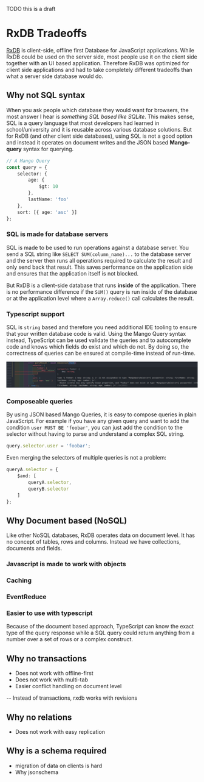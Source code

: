 TODO this is a draft


# RxDB Tradeoffs

[RxDB](https://rxdb.info) is client-side, offline first Database for JavaScript applications.
While RxDB could be used on the server side, most people use it on the client side together with an UI based application.
Therefore RxDB was optimized for client side applications and had to take completely different tradeoffs than what a server side database would do.



## Why not SQL syntax

When you ask people which database they would want for browsers, the most answer I hear is *something SQL based like SQLite*.
This makes sense, SQL is a query language that most developers had learned in school/university and it is reusable across various database solutions. 
But for RxDB (and other client side databases), using SQL is not a good option and instead it operates on document writes and the JSON based **Mango-query** syntax for querying.

```ts
// A Mango Query
const query = {
    selector: {
        age: {
            $gt: 10
        },
        lastName: 'foo'
    },
    sort: [{ age: 'asc' }]
};
```

### SQL is made for database servers

SQL is made to be used to run operations against a database server. You send a SQL string like ```SELECT SUM(column_name)...``` to the database server and the server then runs all operations required to calculate the result and only send back that result.
This saves performance on the application side and ensures that the application itself is not blocked.

But RxDB is a client-side database that runs **inside** of the application. There is no performance difference if the `SUM()` query is run inside of the database or at the application level where a `Array.reduce()` call calculates the result.

### Typescript support

SQL is `string` based and therefore you need additional IDE tooling to ensure that your written database code is valid.
Using the Mango Query syntax instead, TypeScript can be used validate the queries and to autocomplete code and knows which fields do exist and which do not. By doing so, the correctness of queries can be ensured at compile-time instead of run-time.

<p align="center">
  <img src="./files/typescript-query-validation.png" alt="TypeScript Query Validation" />
</p>


### Composeable queries

By using JSON based Mango Queries, it is easy to compose queries in plain JavaScript.
For example if you have any given query and want to add the condition `user MUST BE 'foobar'`, you can just add the condition to the selector without having to parse and understand a complex SQL string.

```ts
query.selector.user = 'foobar';
```

Even merging the selectors of multiple queries is not a problem:

```ts
queryA.selector = {
    $and: [
        queryA.selector,
        queryB.selector
    ]
};
```


## Why Document based (NoSQL)

Like other NoSQL databases, RxDB operates data on document level. It has no concept of tables, rows and columns. Instead we have collections, documents and fields.

### Javascript is made to work with objects
### Caching 

### EventReduce

### Easier to use with typescript 

Because of the document based approach, TypeScript can know the exact type of the query response while a SQL query could return anything from a number over a set of rows or a complex construct.



## Why no transactions

- Does not work with offline-first
- Does not work with multi-tab
- Easier conflict handling on document level

-- Instead of transactions, rxdb works with revisions


## Why no relations

- Does not work with easy replication

## Why is a schema required

- migration of data on clients is hard
- Why jsonschema

## 

